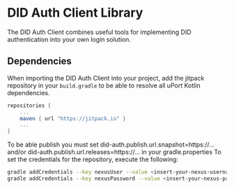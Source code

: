 # DID Auth Client Library
The DID Auth Client combines useful tools for implementing DID authentication into your own login solution. 
## Dependencies
When importing the DID Auth Client into your project, add the jitpack repository in your `build.gradle` to be able to resolve all uPort Kotlin dependencies.
```groovy
repositories {
    ...
    maven { url "https://jitpack.io" }
    ...
}
```

To be able publish you must set did-auth.publish.url.snapshot=https://... and/or did-auth.publish.url.releases=https://... in your gradle.properties
To set the credentials for the repository, execute the following:
```bash
gradle addCredentials --key nexusUser --value <insert-your-nexus-username>
gradle addCredentials --key nexusPassword --value <insert-your-nexus-password>
``` 

